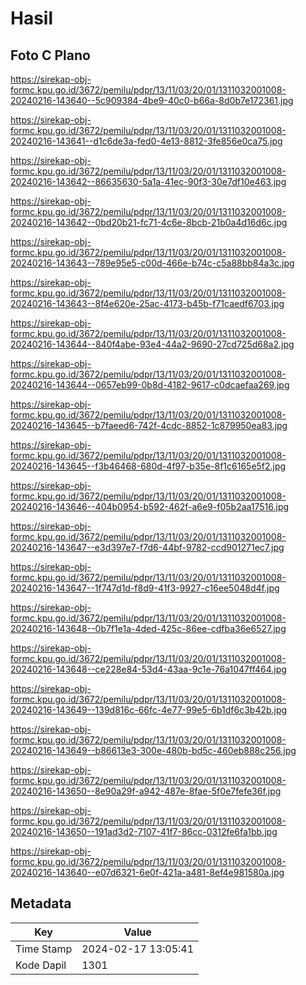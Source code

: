 # Hasil

## Foto C Plano

https://sirekap-obj-formc.kpu.go.id/3672/pemilu/pdpr/13/11/03/20/01/1311032001008-20240216-143640--5c909384-4be9-40c0-b66a-8d0b7e172361.jpg

https://sirekap-obj-formc.kpu.go.id/3672/pemilu/pdpr/13/11/03/20/01/1311032001008-20240216-143641--d1c6de3a-fed0-4e13-8812-3fe856e0ca75.jpg

https://sirekap-obj-formc.kpu.go.id/3672/pemilu/pdpr/13/11/03/20/01/1311032001008-20240216-143642--86635630-5a1a-41ec-90f3-30e7df10e463.jpg

https://sirekap-obj-formc.kpu.go.id/3672/pemilu/pdpr/13/11/03/20/01/1311032001008-20240216-143642--0bd20b21-fc71-4c6e-8bcb-21b0a4d16d6c.jpg

https://sirekap-obj-formc.kpu.go.id/3672/pemilu/pdpr/13/11/03/20/01/1311032001008-20240216-143643--789e95e5-c00d-466e-b74c-c5a88bb84a3c.jpg

https://sirekap-obj-formc.kpu.go.id/3672/pemilu/pdpr/13/11/03/20/01/1311032001008-20240216-143643--8f4e620e-25ac-4173-b45b-f71caedf6703.jpg

https://sirekap-obj-formc.kpu.go.id/3672/pemilu/pdpr/13/11/03/20/01/1311032001008-20240216-143644--840f4abe-93e4-44a2-9690-27cd725d68a2.jpg

https://sirekap-obj-formc.kpu.go.id/3672/pemilu/pdpr/13/11/03/20/01/1311032001008-20240216-143644--0657eb99-0b8d-4182-9617-c0dcaefaa269.jpg

https://sirekap-obj-formc.kpu.go.id/3672/pemilu/pdpr/13/11/03/20/01/1311032001008-20240216-143645--b7faeed6-742f-4cdc-8852-1c879950ea83.jpg

https://sirekap-obj-formc.kpu.go.id/3672/pemilu/pdpr/13/11/03/20/01/1311032001008-20240216-143645--f3b46468-680d-4f97-b35e-8f1c6165e5f2.jpg

https://sirekap-obj-formc.kpu.go.id/3672/pemilu/pdpr/13/11/03/20/01/1311032001008-20240216-143646--404b0954-b592-462f-a6e9-f05b2aa17516.jpg

https://sirekap-obj-formc.kpu.go.id/3672/pemilu/pdpr/13/11/03/20/01/1311032001008-20240216-143647--e3d397e7-f7d6-44bf-9782-ccd901271ec7.jpg

https://sirekap-obj-formc.kpu.go.id/3672/pemilu/pdpr/13/11/03/20/01/1311032001008-20240216-143647--1f747d1d-f8d9-41f3-9927-c16ee5048d4f.jpg

https://sirekap-obj-formc.kpu.go.id/3672/pemilu/pdpr/13/11/03/20/01/1311032001008-20240216-143648--0b7f1e1a-4ded-425c-86ee-cdfba36e6527.jpg

https://sirekap-obj-formc.kpu.go.id/3672/pemilu/pdpr/13/11/03/20/01/1311032001008-20240216-143648--ce228e84-53d4-43aa-9c1e-76a1047ff464.jpg

https://sirekap-obj-formc.kpu.go.id/3672/pemilu/pdpr/13/11/03/20/01/1311032001008-20240216-143649--139d816c-66fc-4e77-99e5-6b1df6c3b42b.jpg

https://sirekap-obj-formc.kpu.go.id/3672/pemilu/pdpr/13/11/03/20/01/1311032001008-20240216-143649--b86613e3-300e-480b-bd5c-460eb888c256.jpg

https://sirekap-obj-formc.kpu.go.id/3672/pemilu/pdpr/13/11/03/20/01/1311032001008-20240216-143650--8e90a29f-a942-487e-8fae-5f0e7fefe36f.jpg

https://sirekap-obj-formc.kpu.go.id/3672/pemilu/pdpr/13/11/03/20/01/1311032001008-20240216-143650--191ad3d2-7107-41f7-86cc-0312fe6fa1bb.jpg

https://sirekap-obj-formc.kpu.go.id/3672/pemilu/pdpr/13/11/03/20/01/1311032001008-20240216-143640--e07d6321-6e0f-421a-a481-8ef4e981580a.jpg


## Metadata

| Key        | Value               |
| ---------- | ------------------- |
| Time Stamp | 2024-02-17 13:05:41 |
| Kode Dapil | 1301                |



